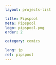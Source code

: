 ```yaml
---
layout: projects-list

title: Pipspool
meta: Pipspool
logo: pipspool.png
order: 2

category: comics

lang: jp
ref: pipspool
---
```

